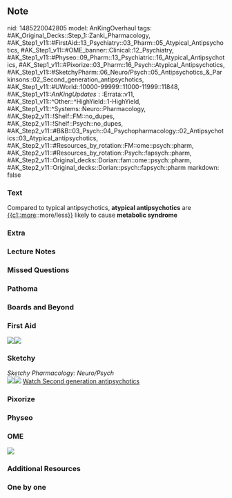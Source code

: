 ## Note
nid: 1485220042805
model: AnKingOverhaul
tags: #AK_Original_Decks::Step_1::Zanki_Pharmacology, #AK_Step1_v11::#FirstAid::13_Psychiatry::03_Pharm::05_Atypical_Antipsychotics, #AK_Step1_v11::#OME_banner::Clinical::12_Psychiatry, #AK_Step1_v11::#Physeo::09_Pharm::13_Psychiatric::16_Atypical_Antipsychotics, #AK_Step1_v11::#Pixorize::03_Pharm::16_Psych::Atypical_Antipsychotics, #AK_Step1_v11::#SketchyPharm::06_Neuro/Psych::05_Antipsychotics_&_Parkinsons::02_Second_generation_antipsychotics, #AK_Step1_v11::#UWorld::10000-99999::11000-11999::11848, #AK_Step1_v11::$AnKingUpdates::$Errata::v11, #AK_Step1_v11::^Other::^HighYield::1-HighYield, #AK_Step1_v11::^Systems::Neuro::Pharmacology, #AK_Step2_v11::!Shelf::FM::no_dupes, #AK_Step2_v11::!Shelf::Psych::no_dupes, #AK_Step2_v11::#B&B::03_Psych::04_Psychopharmacology::02_Antipsychotics::03_Atypical_antipsychotics, #AK_Step2_v11::#Resources_by_rotation::FM::ome::psych::pharm, #AK_Step2_v11::#Resources_by_rotation::Psych::fapsych::pharm, #AK_Step2_v11::Original_decks::Dorian::fam::ome::psych::pharm, #AK_Step2_v11::Original_decks::Dorian::psych::fapsych::pharm
markdown: false

### Text
<div>
  Compared to typical antipsychotics, <b>atypical
  antipsychotics</b> are <u>{{c1::more</u>::more/less<u>}}</u>
  likely to cause <b>metabolic syndrome</b>
</div>

### Extra


### Lecture Notes


### Missed Questions


### Pathoma


### Boards and Beyond


### First Aid
<img src="paste-166460047491075.jpg"><img src=
"paste-30588757082115%20(1).jpg">

### Sketchy
<div>
  <i>Sketchy Pharmacology: Neuro/Psych</i>
</div><img src=
"paste-ddcca34952999c38cdafbd6ff78c4f97231dcd37.png"><img src=
"paste-bb51141a5de06f300139d6e7bb15e995d0b8e3bf.png"> <a href=
"https://dashboard.sketchy.com/study/medical/courses/medical-pharmacology/units/medical-pharmacology-neuro-psych/videos/medical-pharmacology-neuropsych-antipsychotics-and-parkinsons-second-generation-antipsychotics?utm_source=anki&utm_medium=partnership&utm_campaign=february_update&utm_content=medical">
Watch Second generation antipsychotics</a>

### Pixorize


### Physeo


### OME
<div class="ome-widget">
  <a href=
  "https://onlinemeded.org/spa/psychiatry?ref=anki"><img src=
  "_OME_AnkiFlashcards_Topic_3.png"></a>
</div>

### Additional Resources


### One by one

